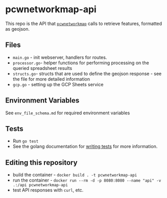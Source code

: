 # pcwnetworkmap-api

This repo is the API that [`pcwnetworkmap`](https://github.com/phillycommunitywireless/pcwnetworkmap) calls to retrieve features, formatted as geojson.

## Files 
* `main.go` - init webserver, handlers for routes. 
* `processor.go`- helper functions for performing processing on the queried spreadsheet results 
* `structs.go`- structs that are used to define the geojson response - see the file for more detailed information
* `gcp.go` - setting up the GCP Sheets service

## Environment Variables 
See `env_file_schema.md` for required environment variables

## Tests
* Run `go test`
* See the golang documentation for [writing tests](https://go.dev/doc/tutorial/add-a-test) for more information. 

## Editing this repository 
* build the container - `docker build . -t pcwnetworkmap-api`
* run the container - `docker run --rm -d -p 8080:8080 --name "api" -v .:/api pcwnetworkmap-api`
* test API responses with `curl`, etc. 
